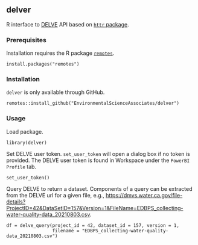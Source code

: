 ## delver

R interface to [DELVE](https://dmvs.water.ca.gov/) API based on [`httr` package](https://httr.r-lib.org/).

### Prerequisites

Installation requires the R package [`remotes`](https://remotes.r-lib.org).

```
install.packages("remotes")
```

### Installation

`delver` is only available through GitHub.

```
remotes::install_github("EnvironmentalScienceAssociates/delver")
```

### Usage

Load package.

```
library(delver)
```

Set DELVE user token. `set_user_token` will open a dialog box if no token is provided. The DELVE user token is found in Workspace under the `PowerBI Profile` tab.

```
set_user_token()
```

Query DELVE to return a dataset. Components of a query can be extracted from the DELVE url for a given file, e.g., https://dmvs.water.ca.gov/file-details?ProjectID=42&DataSetID=157&Version=1&FileName=EDBPS_collecting-water-quality-data_20210803.csv.

```
df = delve_query(project_id = 42, dataset_id = 157, version = 1,
                 filename = "EDBPS_collecting-water-quality-data_20210803.csv")
```
